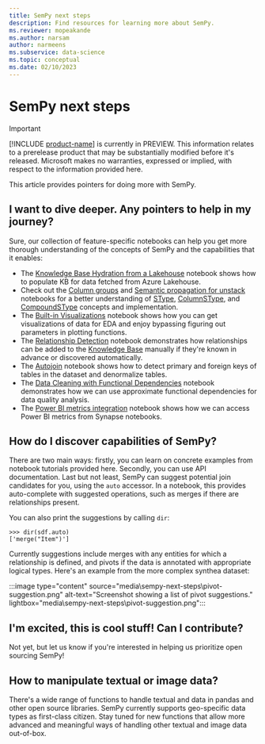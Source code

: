```yaml
---
title: SemPy next steps
description: Find resources for learning more about SemPy.
ms.reviewer: mopeakande
ms.author: narsam
author: narmeens
ms.subservice: data-science
ms.topic: conceptual
ms.date: 02/10/2023
---
```


# SemPy next steps

> [!IMPORTANT]
> [!INCLUDE [product-name](../includes/product-name.md)] is currently in PREVIEW. This information relates to a prerelease product that may be substantially modified before it's released. Microsoft makes no warranties, expressed or implied, with respect to the information provided here.

This article provides pointers for doing more with SemPy.

## I want to dive deeper. Any pointers to help in my journey?

Sure, our collection of feature-specific notebooks can help you get more thorough understanding of the concepts of SemPy and the capabilities that it enables:

- The [Knowledge Base Hydration from a Lakehouse](sempy-kb-hydration-lakehouse.md) notebook shows how to populate KB for data fetched from Azure Lakehouse.
- Check out the [Column groups](sempy-column-groups.md) and [Semantic propagation for unstack](sempy-unstack-semantic-propagation.md) notebooks for a better understanding of [SType](sempy-glossary.md#stype), [ColumnSType](sempy-glossary.md#columnstype), and [CompoundSType](sempy-glossary.md#compoundstype) concepts and implementation.
- The [Built-in Visualizations](sempy-built-in-visualizations.md) notebook shows how you can get visualizations of data for EDA and enjoy bypassing figuring out parameters in plotting functions.
- The [Relationship Detection](sempy-relationship-detection.md) notebook demonstrates how relationships can be added to the [Knowledge Base](sempy-glossary.md#knowledge-base) manually if they're known in advance or discovered automatically.
- The [Autojoin](sempy-autojoin.md) notebook shows how to detect primary and foreign keys of tables in the dataset and denormalize tables.
- The [Data Cleaning with Functional Dependencies](sempy-data-cleaning.md) notebook demonstrates how we can use approximate functional dependencies for data quality analysis.
- The [Power BI metrics integration](sempy-powerbi-metrics.md) notebook shows how we can access Power BI metrics from Synapse notebooks.
  
## How do I discover capabilities of SemPy?

There are two main ways: firstly, you can learn  on concrete examples from notebook tutorials provided here. Secondly, you can use API documentation. Last but not least, SemPy can suggest potential join candidates for you, using the `auto` accessor. In a notebook, this provides auto-complete with suggested operations, such as merges if there are relationships present.

You can also print the suggestions by calling `dir`:

```
>>> dir(sdf.auto)
['merge("Item")']
```

Currently suggestions include merges with any entities for which a relationship is defined, and pivots if the data is annotated with appropriate logical types. Here's an example from the more complex synthea dataset:

:::image type="content" source="media\sempy-next-steps\pivot-suggestion.png" alt-text="Screenshot showing a list of pivot suggestions." lightbox="media\sempy-next-steps\pivot-suggestion.png":::

## I'm excited, this is cool stuff! Can I contribute?

Not yet, but let us know if you're interested in helping us prioritize open sourcing SemPy!

## How to manipulate textual or image data?

There's a wide range of functions to handle textual and data in pandas and other open source libraries. SemPy currently supports geo-specific data types as first-class citizen. Stay tuned for new functions that allow more advanced and meaningful ways of handling other textual and image data out-of-box.
